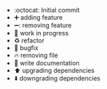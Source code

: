 - :octocat: Initial commit
- :heavy_plus_sign: adding feature
- :heavy_minus_sign:: removing feature
- :construction: work in progress
- :recycle: refactor
- :bug: bugfix
- :fire: removing file
- :memo: write documentation
- :arrow_up: upgrading dependencies
- :arrow_down: downgrading dependencies
